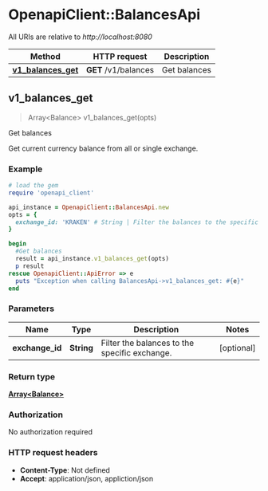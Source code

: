# OpenapiClient::BalancesApi

All URIs are relative to *http://localhost:8080*

Method | HTTP request | Description
------------- | ------------- | -------------
[**v1_balances_get**](BalancesApi.md#v1_balances_get) | **GET** /v1/balances | Get balances



## v1_balances_get

> Array&lt;Balance&gt; v1_balances_get(opts)

Get balances

Get current currency balance from all or single exchange.

### Example

```ruby
# load the gem
require 'openapi_client'

api_instance = OpenapiClient::BalancesApi.new
opts = {
  exchange_id: 'KRAKEN' # String | Filter the balances to the specific exchange.
}

begin
  #Get balances
  result = api_instance.v1_balances_get(opts)
  p result
rescue OpenapiClient::ApiError => e
  puts "Exception when calling BalancesApi->v1_balances_get: #{e}"
end
```

### Parameters


Name | Type | Description  | Notes
------------- | ------------- | ------------- | -------------
 **exchange_id** | **String**| Filter the balances to the specific exchange. | [optional] 

### Return type

[**Array&lt;Balance&gt;**](Balance.md)

### Authorization

No authorization required

### HTTP request headers

- **Content-Type**: Not defined
- **Accept**: application/json, appliction/json

